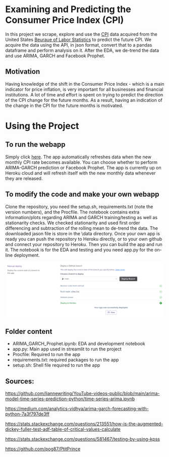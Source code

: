# Examining and Predicting the Consumer Price Index (CPI)

In this project we scrape, explore and use the [CPI](https://www.investopedia.com/terms/c/consumerpriceindex.asp) data acquired from the United States [Beuraue of Labor Statistics](https://www.bls.gov/cpi/) to predict the future CPI. We acquire the data using the API, in json format, convert that to a pandas dataframe and perform analysis on it. After the EDA, we de-trend the data and use ARIMA, GARCH and Facebook Prophet.

## Motivation
Having knowledge of the shift in the Consumer Price Index - which is a main indicator for price inflation, is very important for all businesses and financial institutions. A lot of time and effort is spent on trying to predict the direction of the CPI change for the future months. As a result, having an indication of the change in the CPI for the future months is motivated.

# Using the Project
## To run the webapp
Simply click [here](https://cpi-prediction.herokuapp.com/). The app automatically refreshes data when the new monthly CPI rate becomes available. You can choose whether to perform ARIMA-GARCH prediction or Facebook Prophet. The app is currently up on Heroku cloud and will refresh itself with the new monthly data whenever they are released. 

## To modify the code and make your own webapp
Clone the repository, you need the setup.sh, requirements.txt (note the version numbers), and the Procfile. 
The notebook contains extra information/plots regarding ARIMA and GARCH training/testing as well as stationarity checks.
We checked stationarity and used first order differencing and subtraction of the rolling mean to de-trend the data.
The downloaded jason file is store in the \data directory. 
Once your own app is ready you can push the repository to Heroku directly, or to your own github and connect your repository to Heroku. Then you can build the app and run it. The notebook is for the EDA and testing and you need app.py for the on-line deployment.

![Deployment](Heroku.png)

## Folder content
- ARIMA_GARCH_Prophet.ipynb: EDA and development notebook
- app.py: Main app used in streamlit to run the project
- Procfile: Required to run the app
- requirements.txt: required packages to run the app
- setup.sh: Shell file required to run the app


## Sources:
https://github.com/liannewriting/YouTube-videos-public/blob/main/arima-model-time-series-prediction-python/time-series-arima.ipynb

https://medium.com/analytics-vidhya/arima-garch-forecasting-with-python-7a3f797de3ff

https://stats.stackexchange.com/questions/213551/how-is-the-augmented-dickey-fuller-test-adf-table-of-critical-values-calculate

https://stats.stackexchange.com/questions/581467/testing-by-using-kpss

https://github.com/pog87/PtitPrince



